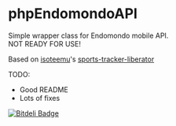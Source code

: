 phpEndomondoAPI
===============

Simple wrapper class for Endomondo mobile API.  
NOT READY FOR USE!  

Based on [isoteemu](https://github.com/isoteemu)'s [sports-tracker-liberator](https://github.com/isoteemu/sports-tracker-liberator)

TODO:  
* Good README  
* Lots of fixes


[![Bitdeli Badge](https://d2weczhvl823v0.cloudfront.net/danekszy/phpendomondoapi/trend.png)](https://bitdeli.com/free "Bitdeli Badge")

